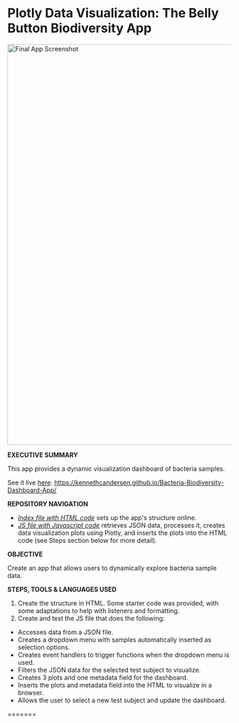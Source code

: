 # Plotly Data Visualization: The Belly Button Biodiversity App

<a href="https://github.com/kennethcandersen/belly-button-biodiversity-app/blob/main/app-screenshotv2.png" target="_blank"><img width="900" alt="Final App Screenshot" src="https://github.com/kennethcandersen/belly-button-biodiversity-app/blob/main/app-screenshotv2.png"></a>

**EXECUTIVE SUMMARY**

This app provides a dynamic visualization dashboard of bacteria samples. 

See it live [here](https://kennethcandersen.github.io/Bacteria-Biodiversity-Dashboard-App/): https://kennethcandersen.github.io/Bacteria-Biodiversity-Dashboard-App/


**REPOSITORY NAVIGATION**

* [*Index file with HTML code*](https://github.com/kennethcandersen/belly-button-biodiversity-app/blob/main/index.html) sets up the app's structure online. 
* [*JS file with Javascript code*](https://github.com/kennethcandersen/belly-button-biodiversity-app/blob/main/static/js/appv2.js) retrieves JSON data, processes it, creates data visualization plots using Plotly, and inserts the plots into the HTML code (see Steps section below for more detail). 

**OBJECTIVE**

Create an app that allows users to dynamically explore bacteria sample data. 


**STEPS, TOOLS & LANGUAGES USED**

1. Create the structure in HTML. Some starter code was provided, with some adaptations to help with listeners and formatting.
2. Create and test the JS file that does the following:
  - Accesses data from a JSON file. 
  - Creates a dropdown menu with samples automatically inserted as selection options. 
  - Creates event handlers to trigger functions when the dropdown menu is used.
  - Filters the JSON data for the selected test subject to visualize. 
  - Creates 3 plots and one metadata field for the dashboard.
  - Inserts the plots and metadata field into the HTML to visualize in a browser. 
  - Allows the user to select a new test subject and update the dashboard. 


=======


